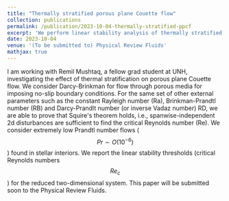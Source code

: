 ```yaml
---
title: "Thermally stratified porous plane Couette flow"
collection: publications
permalink: /publication/2023-10-04-thermally-stratified-ppcf
excerpt: 'We perform linear stability analysis of thermally stratified porous plane Couette flow.'
date: 2023-10-04
venue: '(To be submitted to) Physical Review Fluids'
mathjax: true
---
```

I am working with Remil Mushtaq, a fellow grad student at UNH, investigating the effect of thermal stratification on porous plane Couette flow. We consider Darcy-Brinkman for flow through porous media for imposing no-slip boundary conditions. For the same set of other external parameters such as the constant Rayleigh number (Ra), Brinkman-Prandtl number (RB) and Darcy-Prandlt number (or inverse Vadaz number) RD, we are able to prove that Squire's theorem holds, i.e., spanwise-independent 2d disturbances are sufficient to find the critical Reynolds number (Re). We consider extremely low Prandtl number flows ($$Pr \sim O(10^{-6})$$) found in stellar interiors. We report the linear stability thresholds (critical Reynolds numbers $$Re_c$$) for the reduced two-dimensional system. This paper will be submitted soon to the Physical Review Fluids.
